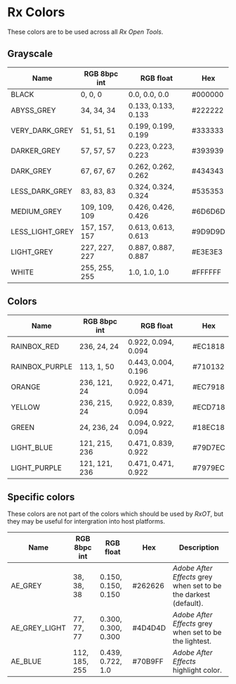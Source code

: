 # Rx Colors

These colors are to be used across all *Rx Open Tools*.

## Grayscale

| Name | RGB 8bpc int | RGB float | Hex     |
| ---- | ------------ | --------- | ------- |
| BLACK | 0, 0, 0 | 0.0, 0.0, 0.0 | #000000 |
| ABYSS_GREY | 34, 34, 34 | 0.133, 0.133, 0.133 | #222222 |
| VERY_DARK_GREY | 51, 51, 51 | 0.199, 0.199, 0.199 | #333333 |
| DARKER_GREY | 57, 57, 57 | 0.223, 0.223, 0.223 | #393939 |
| DARK_GREY | 67, 67, 67 | 0.262, 0.262, 0.262 | #434343 |
| LESS_DARK_GREY | 83, 83, 83 | 0.324, 0.324, 0.324 | #535353 |
| MEDIUM_GREY | 109, 109, 109 | 0.426, 0.426, 0.426 | #6D6D6D |
| LESS_LIGHT_GREY | 157, 157, 157 | 0.613, 0.613, 0.613 | #9D9D9D |
| LIGHT_GREY | 227, 227, 227 | 0.887, 0.887, 0.887 | #E3E3E3 |
| WHITE | 255, 255, 255 | 1.0, 1.0, 1.0 | #FFFFFF |

## Colors

| Name | RGB 8bpc int | RGB float | Hex     |
| ---- | ------------ | --------- | ------- |
| RAINBOX_RED | 236, 24, 24 | 0.922, 0.094, 0.094 | #EC1818 |
| RAINBOX_PURPLE | 113, 1, 50 | 0.443, 0.004, 0.196 | #710132 |
| ORANGE | 236, 121, 24 | 0.922, 0.471, 0.094 | #EC7918 |
| YELLOW | 236, 215, 24 | 0.922, 0.839, 0.094 | #ECD718 |
| GREEN | 24, 236, 24 | 0.094, 0.922, 0.094 | #18EC18 |
| LIGHT_BLUE | 121, 215, 236 | 0.471, 0.839, 0.922 | #79D7EC |
| LIGHT_PURPLE | 121, 121, 236 | 0.471, 0.471, 0.922 | #7979EC |

## Specific colors

These colors are not part of the colors which should be used by *RxOT*, but they may be useful for intergration into host platforms.

| Name | RGB 8bpc int | RGB float | Hex     | Description |
| ---- | ------------ | --------- | ------- | ----------- |
| AE_GREY | 38, 38, 38 | 0.150, 0.150, 0.150 | #262626 | *Adobe After Effects* grey when set to be the darkest (default). |
| AE_GREY_LIGHT | 77, 77, 77 | 0.300, 0.300, 0.300 | #4D4D4D | *Adobe After Effects* grey when set to be the lightest. |
| AE_BLUE | 112, 185, 255 | 0.439, 0.722, 1.0 | #70B9FF | *Adobe After Effects* highlight color. |

